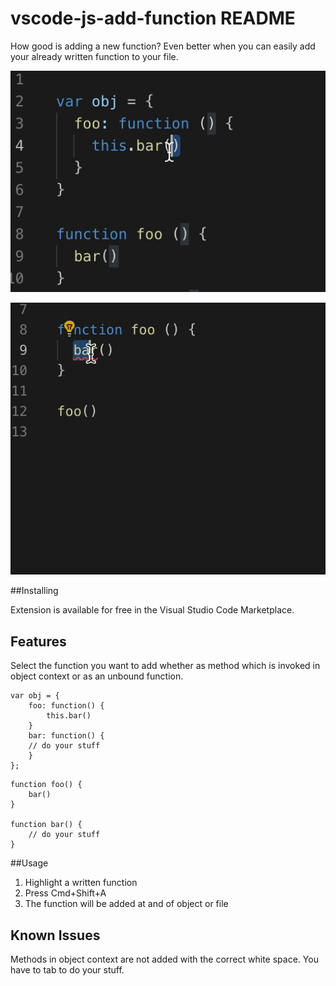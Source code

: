 # vscode-js-add-function README

How good is adding a new function? 
Even better when you can easily add your already written function to your file.

![object method](gif/objectMethod.gif)

![unbound function](gif/function.gif)


##Installing

Extension is available for free in the Visual Studio Code Marketplace.

## Features

Select the function you want to add whether as method which is invoked in object context or as an unbound function.

```
var obj = {
    foo: function() {
        this.bar()   
    }
    bar: function() {
    // do your stuff
    }
};
```

```
function foo() {
    bar()
}

function bar() {
    // do your stuff
}
```

##Usage

1. Highlight a written function
2. Press Cmd+Shift+A
3. The function will be added at and of object or file


## Known Issues

Methods in object context are not added with the correct white space. You have to tab to do your stuff.
